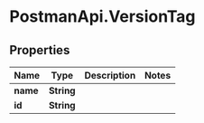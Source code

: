# PostmanApi.VersionTag

## Properties

Name | Type | Description | Notes
------------ | ------------- | ------------- | -------------
**name** | **String** |  | 
**id** | **String** |  | 


